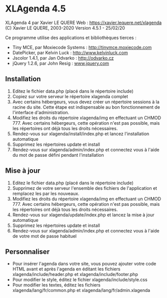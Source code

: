# XLAgenda 4.5

XLAgenda 4 par Xavier LE QUERE
Web : <https://xavier.lequere.net/xlagenda>
(C) Xavier LE QUERE, 2003-2020
Version 4.5.1 - 25/02/20

Ce programme utilise des applications et bibliothèques tierces :
- Tiny MCE, par Moxiecode Systems : http://tinymce.moxiecode.com
- DatePicker, par Kelvin Luck : http://www.kelvinluck.com
- Jscolor 1.4.1, par Jan Odvarko : http://odvarko.cz
- jQuery 1.2.6, par John Resig : www.jquery.com

## Installation

1. Editez le fichier data.php (placé dans le répertoire include)
2. Copiez sur votre serveur le répertoire xlagenda complet
3. Avec certains hébergeurs, vous devez créer un répertoire sessions à la racine du site.
Cette étape est indispensable au bon fonctionnement de l'interface d'administration.
4. Modifiez les droits du répertoire xlagenda/img en effectuant un CHMOD 777.
Avec certains hébergeurs, cette opération n'est pas possible, mais les répertoires ont déjà tous les droits nécessaires. 
5. Rendez-vous sur xlagenda/install/index.php et lancez l'installation automatique 
6. Supprimez les répertoires update et install
7. Rendez-vous sur xlagenda/admin/index.php et connectez vous à l'aide du mot de passe défini pendant l'installation 

## Mise à jour

1. Editez le fichier data.php (placé dans le répertoire include)
2. Supprimez de votre serveur l'ensemble des fichiers de l'application et remplacez les par les nouveaux.
3. Modifiez les droits du répertoire xlagenda/img en effectuant un CHMOD 777.
Avec certains hébergeurs, cette opération n'est pas possible, mais les répertoires ont déjà tous les droits nécessaires. 
4. Rendez-vous sur xlagenda/update/index.php et lancez la mise à jour automatique
5. Supprimez les répertoires update et install
6. Rendez-vous sur xlagenda/admin/index.php et connectez vous à l'aide de votre mot de passe habituel

## Personnaliser

- Pour insérer l'agenda dans votre site, vous pouvez ajouter votre code HTML avant et après l'agenda en éditant les fichiers xlagenda/include/header.php et xlagenda/include/footer.php
- Pour modifier le style, éditez le fichier xlagenda/include/style.css
- Pour modifier les textes, éditez les fichiers xlagenda/lang/fr/common.php et xlagenda/lang/fr/admin.xlagenda